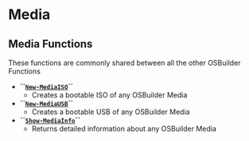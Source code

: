 # Media

## Media Functions

These functions are commonly shared between all the other OSBuilder Functions

* **\`\`**[**`New-MediaISO`**](new-osbmediaiso.md)**\`\`**
  * Creates a bootable ISO of any OSBuilder Media
* **\`\`**[**`New-MediaUSB`**](new-osbmediausb.md)**\`\`**
  * Creates a bootable USB of any OSBuilder Media
* **\`\`**[**`Show-MediaInfo`**](show-osbmediainfo.md)**\`\`**
  * Returns detailed information about any OSBuilder Media

